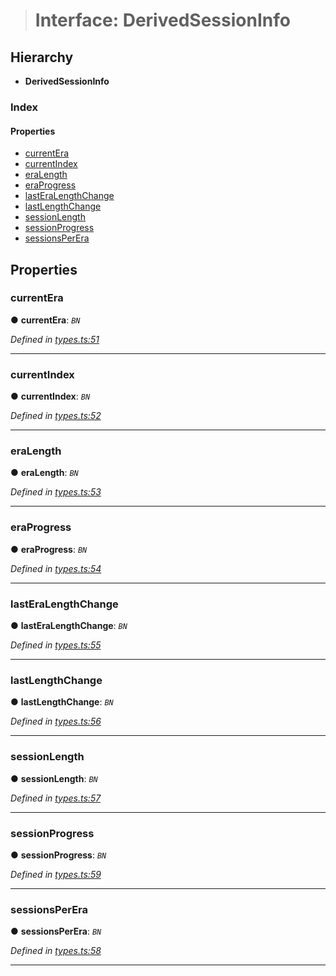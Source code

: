 > # Interface: DerivedSessionInfo

## Hierarchy

* **DerivedSessionInfo**

### Index

#### Properties

* [currentEra](_types_.derivedsessioninfo.md#currentera)
* [currentIndex](_types_.derivedsessioninfo.md#currentindex)
* [eraLength](_types_.derivedsessioninfo.md#eralength)
* [eraProgress](_types_.derivedsessioninfo.md#eraprogress)
* [lastEraLengthChange](_types_.derivedsessioninfo.md#lasteralengthchange)
* [lastLengthChange](_types_.derivedsessioninfo.md#lastlengthchange)
* [sessionLength](_types_.derivedsessioninfo.md#sessionlength)
* [sessionProgress](_types_.derivedsessioninfo.md#sessionprogress)
* [sessionsPerEra](_types_.derivedsessioninfo.md#sessionsperera)

## Properties

###  currentEra

● **currentEra**: *`BN`*

*Defined in [types.ts:51](https://github.com/polkadot-js/api/blob/68b07eb/packages/api-derive/src/types.ts#L51)*

___

###  currentIndex

● **currentIndex**: *`BN`*

*Defined in [types.ts:52](https://github.com/polkadot-js/api/blob/68b07eb/packages/api-derive/src/types.ts#L52)*

___

###  eraLength

● **eraLength**: *`BN`*

*Defined in [types.ts:53](https://github.com/polkadot-js/api/blob/68b07eb/packages/api-derive/src/types.ts#L53)*

___

###  eraProgress

● **eraProgress**: *`BN`*

*Defined in [types.ts:54](https://github.com/polkadot-js/api/blob/68b07eb/packages/api-derive/src/types.ts#L54)*

___

###  lastEraLengthChange

● **lastEraLengthChange**: *`BN`*

*Defined in [types.ts:55](https://github.com/polkadot-js/api/blob/68b07eb/packages/api-derive/src/types.ts#L55)*

___

###  lastLengthChange

● **lastLengthChange**: *`BN`*

*Defined in [types.ts:56](https://github.com/polkadot-js/api/blob/68b07eb/packages/api-derive/src/types.ts#L56)*

___

###  sessionLength

● **sessionLength**: *`BN`*

*Defined in [types.ts:57](https://github.com/polkadot-js/api/blob/68b07eb/packages/api-derive/src/types.ts#L57)*

___

###  sessionProgress

● **sessionProgress**: *`BN`*

*Defined in [types.ts:59](https://github.com/polkadot-js/api/blob/68b07eb/packages/api-derive/src/types.ts#L59)*

___

###  sessionsPerEra

● **sessionsPerEra**: *`BN`*

*Defined in [types.ts:58](https://github.com/polkadot-js/api/blob/68b07eb/packages/api-derive/src/types.ts#L58)*

___
